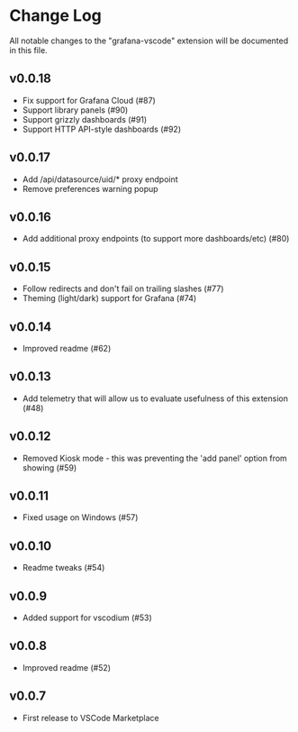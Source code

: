 # Change Log

All notable changes to the "grafana-vscode" extension will be documented in this file.

## v0.0.18
- Fix support for Grafana Cloud (#87)
- Support library panels (#90)
- Support grizzly dashboards (#91)
- Support HTTP API-style dashboards (#92)

## v0.0.17
- Add /api/datasource/uid/* proxy endpoint
- Remove preferences warning popup

## v0.0.16
- Add additional proxy endpoints (to support more dashboards/etc) (#80)

## v0.0.15
- Follow redirects and don't fail on trailing slashes (#77)
- Theming (light/dark) support for Grafana (#74)

## v0.0.14
- Improved readme (#62)

## v0.0.13
- Add telemetry that will allow us to evaluate usefulness of this extension (#48)

## v0.0.12
- Removed Kiosk mode - this was preventing the 'add panel' option from showing (#59)

## v0.0.11
- Fixed usage on Windows (#57)

## v0.0.10
- Readme tweaks (#54)

## v0.0.9
- Added support for vscodium (#53)

## v0.0.8
- Improved readme (#52)

## v0.0.7
- First release to VSCode Marketplace
